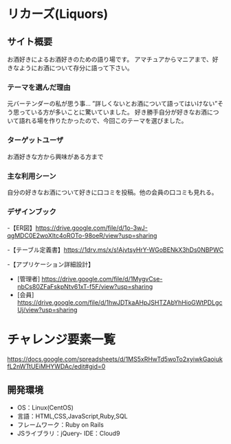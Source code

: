 # リカーズ(Liquors)

## サイト概要
お酒好きによるお酒好きのための語り場です。
アマチュアからマニアまで、好きなようにお酒について存分に語って下さい。


### テーマを選んだ理由
元バーテンダーの私が思う事…
”詳しくないとお酒について語ってはいけない”そう思っている方が多いことに驚いていました。
好き勝手自分が好きなお酒について語れる場を作りたかったので、今回このテーマを選びました。



### ターゲットユーザ
お酒好きな方から興味がある方まで


### 主な利用シーン
自分の好きなお酒について好きに口コミを投稿。他の会員の口コミも見れる。


### デザインブック

-【ER図】https://drive.google.com/file/d/1o-3wJ-qgMDC0E2woXltc4oROTo-98oeR/view?usp=sharing

-【テーブル定義書】https://1drv.ms/x/s!AjvtsyHrY-WGoBENkX3hDs0NBPWC

-【アプリケーション詳細設計】
- [管理者] https://drive.google.com/file/d/1MygvCse-nbCs80ZFaFskpNtv61xT-f5F/view?usp=sharing
- [会員] https://drive.google.com/file/d/1hwJDTkaAHpJSHTZAbYhHioGWtPDLgcUj/view?usp=sharing


# チャレンジ要素一覧
https://docs.google.com/spreadsheets/d/1MS5xRHwTd5woTo2xyiwkGaoiukfL2nWTtUEiMHYWDAc/edit#gid=0


## 開発環境
- OS：Linux(CentOS)
- 言語：HTML,CSS,JavaScript,Ruby,SQL
- フレームワーク：Ruby on Rails
- JSライブラリ：jQuery- IDE：Cloud9
